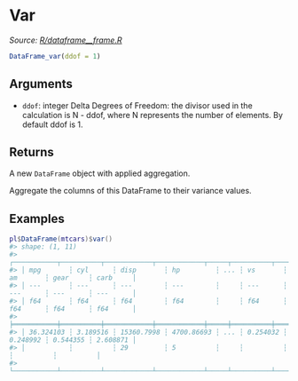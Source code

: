 # Var

*Source: [R/dataframe__frame.R](https://github.com/pola-rs/r-polars/tree/main/R/dataframe__frame.R)*

```r
DataFrame_var(ddof = 1)
```

## Arguments

- `ddof`: integer Delta Degrees of Freedom: the divisor used in the calculation is N - ddof, where N represents the number of elements. By default ddof is 1.

## Returns

A new `DataFrame` object with applied aggregation.

Aggregate the columns of this DataFrame to their variance values.

## Examples

<pre class='r-example'><code><span class='r-in'><span><span class='va'>pl</span><span class='op'>$</span><span class='fu'>DataFrame</span><span class='op'>(</span><span class='va'>mtcars</span><span class='op'>)</span><span class='op'>$</span><span class='fu'>var</span><span class='op'>(</span><span class='op'>)</span></span></span>
<span class='r-out co'><span class='r-pr'>#&gt;</span> shape: (1, 11)</span>
<span class='r-out co'><span class='r-pr'>#&gt;</span> ┌───────────┬──────────┬────────────┬────────────┬─────┬──────────┬──────────┬──────────┬──────────┐</span>
<span class='r-out co'><span class='r-pr'>#&gt;</span> │ mpg       ┆ cyl      ┆ disp       ┆ hp         ┆ ... ┆ vs       ┆ am       ┆ gear     ┆ carb     │</span>
<span class='r-out co'><span class='r-pr'>#&gt;</span> │ ---       ┆ ---      ┆ ---        ┆ ---        ┆     ┆ ---      ┆ ---      ┆ ---      ┆ ---      │</span>
<span class='r-out co'><span class='r-pr'>#&gt;</span> │ f64       ┆ f64      ┆ f64        ┆ f64        ┆     ┆ f64      ┆ f64      ┆ f64      ┆ f64      │</span>
<span class='r-out co'><span class='r-pr'>#&gt;</span> ╞═══════════╪══════════╪════════════╪════════════╪═════╪══════════╪══════════╪══════════╪══════════╡</span>
<span class='r-out co'><span class='r-pr'>#&gt;</span> │ 36.324103 ┆ 3.189516 ┆ 15360.7998 ┆ 4700.86693 ┆ ... ┆ 0.254032 ┆ 0.248992 ┆ 0.544355 ┆ 2.608871 │</span>
<span class='r-out co'><span class='r-pr'>#&gt;</span> │           ┆          ┆ 29         ┆ 5          ┆     ┆          ┆          ┆          ┆          │</span>
<span class='r-out co'><span class='r-pr'>#&gt;</span> └───────────┴──────────┴────────────┴────────────┴─────┴──────────┴──────────┴──────────┴──────────┘</span>
 </code></pre>
